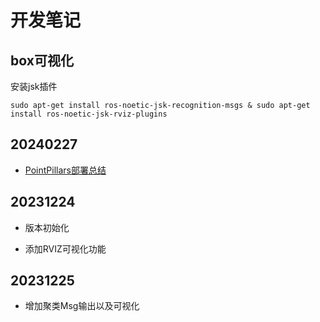 # 开发笔记

## box可视化

安装jsk插件
```
sudo apt-get install ros-noetic-jsk-recognition-msgs & sudo apt-get install ros-noetic-jsk-rviz-plugins
```

## 20240227

- [PointPillars部署总结](./doc/pp部署流程.md)

## 20231224
- 版本初始化

- 添加RVIZ可视化功能

## 20231225
- 增加聚类Msg输出以及可视化